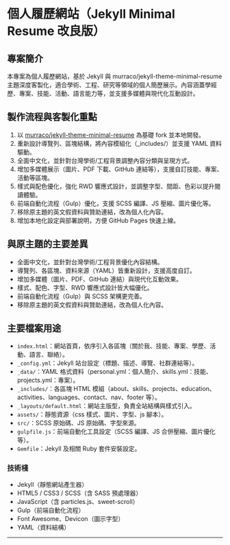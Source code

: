 # 個人履歷網站（Jekyll Minimal Resume 改良版）

## 專案簡介
本專案為個人履歷網站，基於 Jekyll 與 murraco/jekyll-theme-minimal-resume 主題深度客製化，適合學術、工程、研究等領域的個人簡歷展示。內容涵蓋學經歷、專案、技能、活動、語言能力等，並支援多媒體與現代化互動設計。

## 製作流程與客製化重點
1. 以 [murraco/jekyll-theme-minimal-resume](https://github.com/murraco/jekyll-theme-minimal-resume) 為基礎 fork 並本地開發。
2. 重新設計導覽列、區塊結構，將內容模組化（_includes/）並支援 YAML 資料驅動。
3. 全面中文化，並針對台灣學術/工程背景調整內容分類與呈現方式。
4. 增加多媒體展示（圖片、PDF 下載、GitHub 連結等），支援自訂技能、專案、活動等區塊。
5. 樣式與配色優化，強化 RWD 響應式設計，並調整字型、間距、色彩以提升閱讀體驗。
6. 前端自動化流程（Gulp）優化，支援 SCSS 編譯、JS 壓縮、圖片優化等。
7. 移除原主題的英文假資料與贊助連結，改為個人化內容。
8. 增加本地化設定與部署說明，方便 GitHub Pages 快速上線。

## 與原主題的主要差異
- 全面中文化，並針對台灣學術/工程背景優化內容結構。
- 導覽列、各區塊、資料來源（YAML）皆重新設計，支援高度自訂。
- 增加多媒體（圖片、PDF、GitHub 連結）與現代化互動效果。
- 樣式、配色、字型、RWD 響應式設計皆大幅優化。
- 前端自動化流程（Gulp）與 SCSS 架構更完善。
- 移除原主題的英文假資料與贊助連結，改為個人化內容。

## 主要檔案用途
- `index.html`：網站首頁，依序引入各區塊（關於我、技能、專案、學歷、活動、語言、聯絡）。
- `_config.yml`：Jekyll 站台設定（標題、描述、導覽、社群連結等）。
- `_data/`：YAML 格式資料（personal.yml：個人簡介、skills.yml：技能、projects.yml：專案）。
- `_includes/`：各區塊 HTML 模組（about、skills、projects、education、activities、languages、contact、nav、footer 等）。
- `_layouts/default.html`：網站主版型，負責全站結構與樣式引入。
- `assets/`：靜態資源（css 樣式、圖片、字型、js 腳本）。
- `src/`：SCSS 原始碼、JS 原始碼、字型來源。
- `gulpfile.js`：前端自動化工具設定（SCSS 編譯、JS 合併壓縮、圖片優化等）。
- `Gemfile`：Jekyll 及相關 Ruby 套件安裝設定。

### 技術棧
- Jekyll（靜態網站產生器）
- HTML5 / CSS3 / SCSS（含 SASS 預處理器）
- JavaScript（含 particles.js、sweet-scroll）
- Gulp（前端自動化流程）
- Font Awesome、Devicon（圖示字型）
- YAML（資料結構）



---
